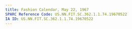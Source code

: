```yaml
---
title: Fashion Calendar, May 22, 1967
SPARC Reference Code: US.NN.FIT.SC.362.1.1.74.19670522
IA ID: US.NN.FIT.SC.362.1.1.74.19670522
---
```


